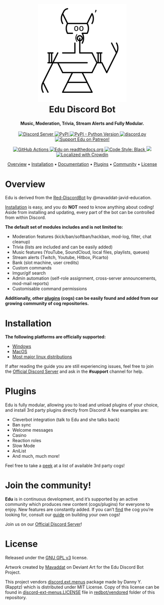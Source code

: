 <h1 align="center">
  <br>
  <a href="https://github.com/mavaddat-javid-education/Edu-DiscordBot/tree/V3/develop"><img src="bob.svg" alt="Edu-Discord Bot"></a>
  <br>
  Edu Discord Bot
  <br>
</h1>

<h4 align="center">Music, Moderation, Trivia, Stream Alerts and Fully Modular.</h4>

<p align="center">
  <a href="https://discord.gg/edu">
    <img src="https://discordapp.com/api/guilds/133049272517001216/widget.png?style=shield" alt="Discord Server">
  </a>
  <a href="https://pypi.org/project/Edu-DiscordBot/">
     <img alt="PyPI" src="https://img.shields.io/pypi/v/Edu-DiscordBot">
  </a>
  <a href="https://www.python.org/downloads/">
    <img alt="PyPI - Python Version" src="https://img.shields.io/pypi/pyversions/Edu-DiscordBot">
  </a>
  <a href="https://github.com/Rapptz/discord.py/">
     <img src="https://img.shields.io/badge/discord-py-blue.svg" alt="discord.py">
  </a>
  <a href="https://www.patreon.com/Red_Devs">
    <img src="https://img.shields.io/badge/Support-Edu!-edu.svg" alt="Support Edu on Patreon!">
  </a>
</p>
<p align="center">
  <a href="https://github.com/mavaddat-javid-education/Edu-DiscordBot/actions">
    <img src="https://img.shields.io/github/workflow/status/mavaddat-javid-education/Edu-DiscordBot/Tests?label=tests" alt="GitHub Actions">
  </a>
  <a href="http://Edu-DiscordBot.readthedocs.io/en/stable/?badge=stable">
    <img src="https://readthedocs.org/projects/Edu-DiscordBot/badge/?version=stable" alt="Edu on readthedocs.org">
  </a>
  <a href="https://github.com/ambv/black">
    <img src="https://img.shields.io/badge/code%20style-black-000000.svg" alt="Code Style: Black">
  </a>
  <a href="http://makeapullrequest.com">
    <img src="https://img.shields.io/badge/PRs-welcome-brightgreen.svg">
  </a>
  <a href="https://crowdin.com/project/Edu-DiscordBot">
    <img src="https://d322cqt584bo4o.cloudfront.net/Edu-DiscordBot/localized.svg" alt="Localized with Crowdin">
  </a>
</p>

<p align="center">
  <a href="#overview">Overview</a>
  •
  <a href="#installation">Installation</a>
  •
  <a href="http://Edu-DiscordBot.readthedocs.io/en/stable/index.html">Documentation</a>
  •
  <a href="#plugins">Plugins</a>
  •
  <a href="#join-the-community">Community</a>
  •
  <a href="#license">License</a>
</p>

# Overview

Edu is derived from the [Red-DiscordBot](https://github.com/mavaddat-javid-education/Edu-DiscordBot) by @mavaddat-javid-education.

[Installation](#installation) is easy, and you do **NOT** need to know anything about coding! Aside
from installing and updating, every part of the bot can be controlled from within Discord.

**The default set of modules includes and is not limited to:**

- Moderation features (kick/ban/softban/hackban, mod-log, filter, chat cleanup)
- Trivia (lists are included and can be easily added)
- Music features (YouTube, SoundCloud, local files, playlists, queues)
- Stream alerts (Twitch, Youtube, Hitbox, Picarto)
- Bank (slot machine, user credits)
- Custom commands
- Imgur/gif search
- Admin automation (self-role assignment, cross-server announcements, mod-mail reports)
- Customisable command permissions

**Additionally, other [plugins](#plugins) (cogs) can be easily found and added from our growing
community of cog repositories.**

# Installation

**The following platforms are officially supported:**

- [Windows](https://Edu-DiscordBot.readthedocs.io/en/stable/install_windows.html)
- [MacOS](https://Edu-DiscordBot.readthedocs.io/en/stable/install_linux_mac.html)
- [Most major linux distributions](https://Edu-DiscordBot.readthedocs.io/en/stable/install_linux_mac.html)

If after reading the guide you are still experiencing issues, feel free to join the
[Official Discord Server](https://discord.gg/edu) and ask in the **#support** channel for help.

# Plugins

Edu is fully modular, allowing you to load and unload plugins of your choice, and install 3rd party
plugins directly from Discord! A few examples are:

- Cleverbot integration (talk to Edu and she talks back)
- Ban sync
- Welcome messages
- Casino
- Reaction roles
- Slow Mode
- AniList
- And much, much more!

Feel free to take a [peek](https://index.discord.red) at a list of
available 3rd party cogs!

# Join the community!

**Edu** is in continuous development, and it’s supported by an active community which produces new
content (cogs/plugins) for everyone to enjoy. New features are constantly added. If you can’t
[find](https://cogboard.edu/t/approved-repositories/210) the cog you’re looking for,
consult our [guide](https://Edu-DiscordBot.readthedocs.io/en/stable/guide_cog_creation.html) on
building your own cogs!

Join us on our [Official Discord Server](https://discord.gg/KzzTBbr)!

# License

Released under the [GNU GPL v3](https://www.gnu.org/licenses/gpl-3.0.en.html) license.

Artwork created by [Mavaddat](https://mavaddat.deviantart.com/) on Deviant Art for the Edu Discord
Bot Project.

This project vendors [discord.ext.menus](https://github.com/Rapptz/discord-ext-menus) package made by Danny Y. (Rapptz) which is distributed under MIT License.
Copy of this license can be found in [discord-ext-menus.LICENSE](redbot/vendored/discord-ext-menus.LICENSE) file in [redbot/vendored](redbot/vendored) folder of this repository.

